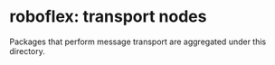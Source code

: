 # roboflex: transport nodes

Packages that perform message transport are aggregated under this directory.
